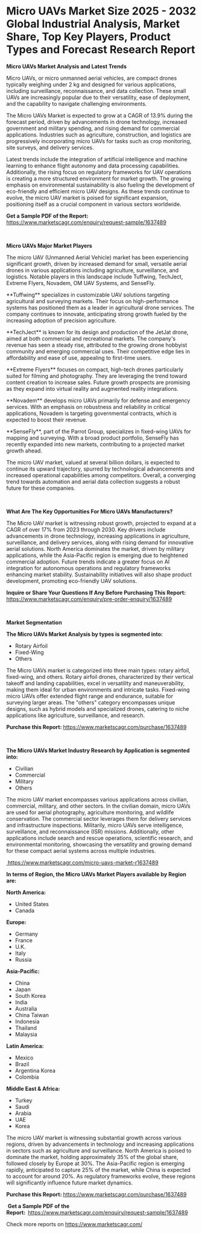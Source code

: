 <p><h1>Micro UAVs Market Size 2025 - 2032 Global Industrial Analysis, Market Share, Top Key Players, Product Types and Forecast Research Report</h1></p><p><strong>Micro UAVs Market Analysis and Latest Trends</strong></p>
<p><p>Micro UAVs, or micro unmanned aerial vehicles, are compact drones typically weighing under 2 kg and designed for various applications, including surveillance, reconnaissance, and data collection. These small UAVs are increasingly popular due to their versatility, ease of deployment, and the capability to navigate challenging environments. </p><p>The Micro UAVs Market is expected to grow at a CAGR of 13.9% during the forecast period, driven by advancements in drone technology, increased government and military spending, and rising demand for commercial applications. Industries such as agriculture, construction, and logistics are progressively incorporating micro UAVs for tasks such as crop monitoring, site surveys, and delivery services. </p><p>Latest trends include the integration of artificial intelligence and machine learning to enhance flight autonomy and data processing capabilities. Additionally, the rising focus on regulatory frameworks for UAV operations is creating a more structured environment for market growth. The growing emphasis on environmental sustainability is also fueling the development of eco-friendly and efficient micro UAV designs. As these trends continue to evolve, the micro UAV market is poised for significant expansion, positioning itself as a crucial component in various sectors worldwide.</p></p>
<p><strong>Get a Sample PDF of the Report:&nbsp;</strong> <a href="https://www.marketscagr.com/enquiry/request-sample/1637489?utm_campaign=2959&utm_medium=2&utm_source=Github&utm_content=ia&utm_term=08042025&utm_id=micro-uavs">https://www.marketscagr.com/enquiry/request-sample/1637489</a></p>
<p>&nbsp;</p>
<p><strong>Micro UAVs Major Market Players</strong></p>
<p><p>The micro UAV (Unmanned Aerial Vehicle) market has been experiencing significant growth, driven by increased demand for small, versatile aerial drones in various applications including agriculture, surveillance, and logistics. Notable players in this landscape include Tuffwing, TechJect, Extreme Flyers, Novadem, OM UAV Systems, and SenseFly.</p><p>**Tuffwing** specializes in customizable UAV solutions targeting agricultural and surveying markets. Their focus on high-performance systems has positioned them as a leader in agricultural drone services. The company continues to innovate, anticipating strong growth fueled by the increasing adoption of precision agriculture.</p><p>**TechJect** is known for its design and production of the JetJat drone, aimed at both commercial and recreational markets. The company's revenue has seen a steady rise, attributed to the growing drone hobbyist community and emerging commercial uses. Their competitive edge lies in affordability and ease of use, appealing to first-time users.</p><p>**Extreme Flyers** focuses on compact, high-tech drones particularly suited for filming and photography. They are leveraging the trend toward content creation to increase sales. Future growth prospects are promising as they expand into virtual reality and augmented reality integrations.</p><p>**Novadem** develops micro UAVs primarily for defense and emergency services. With an emphasis on robustness and reliability in critical applications, Novadem is targeting governmental contracts, which is expected to boost their revenue.</p><p>**SenseFly**, part of the Parrot Group, specializes in fixed-wing UAVs for mapping and surveying. With a broad product portfolio, SenseFly has recently expanded into new markets, contributing to a projected market growth ahead.</p><p>The micro UAV market, valued at several billion dollars, is expected to continue its upward trajectory, spurred by technological advancements and increased operational capabilities among competitors. Overall, a converging trend towards automation and aerial data collection suggests a robust future for these companies.</p></p>
<p>&nbsp;</p>
<p><strong>What Are The Key Opportunities For Micro UAVs Manufacturers?</strong></p>
<p><p>The Micro UAV market is witnessing robust growth, projected to expand at a CAGR of over 17% from 2023 through 2030. Key drivers include advancements in drone technology, increasing applications in agriculture, surveillance, and delivery services, along with rising demand for innovative aerial solutions. North America dominates the market, driven by military applications, while the Asia-Pacific region is emerging due to heightened commercial adoption. Future trends indicate a greater focus on AI integration for autonomous operations and regulatory frameworks enhancing market stability. Sustainability initiatives will also shape product development, promoting eco-friendly UAV solutions.</p></p>
<p><strong>Inquire or Share Your Questions If Any Before Purchasing This Report:</strong> <a href="https://www.marketscagr.com/enquiry/pre-order-enquiry/1637489?utm_campaign=2959&utm_medium=2&utm_source=Github&utm_content=ia&utm_term=08042025&utm_id=micro-uavs">https://www.marketscagr.com/enquiry/pre-order-enquiry/1637489</a></p>
<p>&nbsp;</p>
<p><strong>Market Segmentation</strong></p>
<p><strong>The Micro UAVs Market Analysis by types is segmented into:</strong></p>
<p><ul><li>Rotary Airfoil</li><li>Fixed-Wing</li><li>Others</li></ul></p>
<p><p>The Micro UAVs market is categorized into three main types: rotary airfoil, fixed-wing, and others. Rotary airfoil drones, characterized by their vertical takeoff and landing capabilities, excel in versatility and maneuverability, making them ideal for urban environments and intricate tasks. Fixed-wing micro UAVs offer extended flight range and endurance, suitable for surveying larger areas. The "others" category encompasses unique designs, such as hybrid models and specialized drones, catering to niche applications like agriculture, surveillance, and research.</p></p>
<p><strong>Purchase this Report:&nbsp;</strong><a href="https://www.marketscagr.com/purchase/1637489?utm_campaign=2959&utm_medium=2&utm_source=Github&utm_content=ia&utm_term=08042025&utm_id=micro-uavs">https://www.marketscagr.com/purchase/1637489</a></p>
<p>&nbsp;</p>
<p><strong>The Micro UAVs Market Industry Research by Application is segmented into:</strong></p>
<p><ul><li>Civilian</li><li>Commercial</li><li>Military</li><li>Others</li></ul></p>
<p><p>The micro UAV market encompasses various applications across civilian, commercial, military, and other sectors. In the civilian domain, micro UAVs are used for aerial photography, agriculture monitoring, and wildlife conservation. The commercial sector leverages them for delivery services and infrastructure inspections. Militarily, micro UAVs serve intelligence, surveillance, and reconnaissance (ISR) missions. Additionally, other applications include search and rescue operations, scientific research, and environmental monitoring, showcasing the versatility and growing demand for these compact aerial systems across multiple industries.</p></p>
<p><a href="https://www.marketscagr.com/micro-uavs-market-r1637489?utm_campaign=2959&utm_medium=2&utm_source=Github&utm_content=ia&utm_term=08042025&utm_id=micro-uavs">&nbsp;https://www.marketscagr.com/micro-uavs-market-r1637489</a></p>
<p><strong>In terms of Region, the Micro UAVs Market Players available by Region are:</strong></p>
<p>
    <p> <strong> North America: </strong>
        <ul>
            <li>United States</li>
            <li>Canada</li>
        </ul>
        </p> 
    <p> <strong> Europe: </strong>
        <ul>
            <li>Germany</li>
            <li>France</li>
            <li>U.K.</li>
            <li>Italy</li>
            <li>Russia</li>
        </ul>
        </p> 
    <p> <strong> Asia-Pacific: </strong>
        <ul>
            <li>China</li>
            <li>Japan</li>
            <li>South Korea</li>
            <li>India</li>
            <li>Australia</li>
            <li>China Taiwan</li>
            <li>Indonesia</li>
            <li>Thailand</li>
            <li>Malaysia</li>
        </ul>
        </p> 
    <p> <strong> Latin America: </strong>
        <ul>
            <li>Mexico</li>
            <li>Brazil</li>
            <li>Argentina Korea</li>
            <li>Colombia</li>
        </ul>
        </p> 
    <p> <strong> Middle East & Africa: </strong>
        <ul>
            <li>Turkey</li>
            <li>Saudi</li>
            <li>Arabia</li>
            <li>UAE</li>
            <li>Korea</li>
        </ul>
    </p>
    </p>
<p><p>The micro UAV market is witnessing substantial growth across various regions, driven by advancements in technology and increasing applications in sectors such as agriculture and surveillance. North America is poised to dominate the market, holding approximately 35% of the global share, followed closely by Europe at 30%. The Asia-Pacific region is emerging rapidly, anticipated to capture 25% of the market, while China is expected to account for around 20%. As regulatory frameworks evolve, these regions will significantly influence future market dynamics.</p></p>
<p><strong>Purchase this Report: </strong><a href="https://www.marketscagr.com/purchase/1637489?utm_campaign=2959&utm_medium=2&utm_source=Github&utm_content=ia&utm_term=08042025&utm_id=micro-uavs">https://www.marketscagr.com/purchase/1637489</a></p>
<p>&nbsp;<strong>Get a Sample PDF of the Report:&nbsp;&nbsp;</strong><a href="https://www.marketscagr.com/enquiry/request-sample/1637489?utm_campaign=2959&utm_medium=2&utm_source=Github&utm_content=ia&utm_term=08042025&utm_id=micro-uavs">https://www.marketscagr.com/enquiry/request-sample/1637489</a></p>
<p><strong></strong></p>
<p>Check more reports on <a href="https://www.marketscagr.com/?utm_campaign=2959&utm_medium=2&utm_source=Github&utm_content=ia&utm_term=08042025&utm_id=micro-uavs">https://www.marketscagr.com/</a></p>